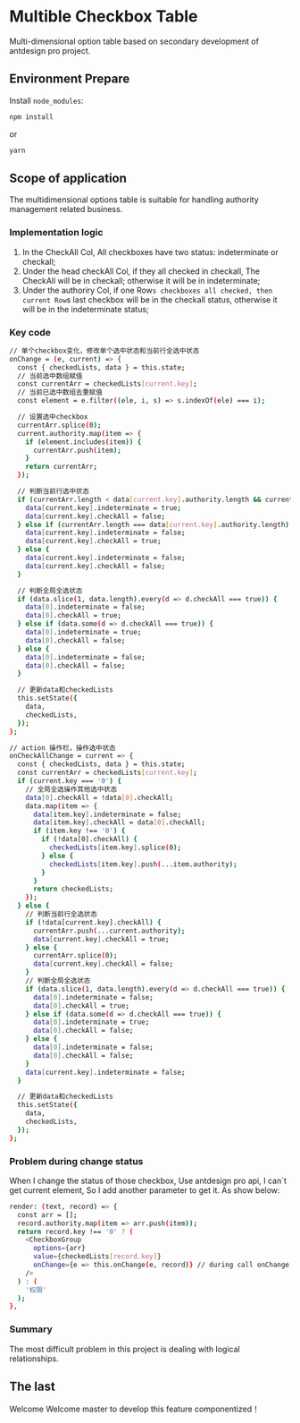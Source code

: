 # Multible Checkbox Table

Multi-dimensional option table based on secondary development of antdesign pro project.

## Environment Prepare

Install `node_modules`:

```bash
npm install
```

or

```bash
yarn
```

## Scope of application

The multidimensional options table is suitable for handling authority management related business.

### Implementation logic

1. In the CheckAll Col, All checkboxes have two status: indeterminate or checkall;
2. Under the head checkAll Col, if they all checked in checkall, The CheckAll will be in checkall; otherwise it will be in indeterminate;
3. Under the authoriry Col, if one Row`s checkboxes all checked, then current Row`s last checkbox will be in the checkall status, otherwise it will be in the indeterminate status;

### Key code

```bash
// 单个checkbox变化，修改单个选中状态和当前行全选中状态
onChange = (e, current) => {
  const { checkedLists, data } = this.state;
  // 当前选中数组赋值
  const currentArr = checkedLists[current.key];
  // 当前已选中数组去重赋值
  const element = e.filter((ele, i, s) => s.indexOf(ele) === i);

  // 设置选中checkbox
  currentArr.splice(0);
  current.authority.map(item => {
    if (element.includes(item)) {
      currentArr.push(item);
    }
    return currentArr;
  });

  // 判断当前行选中状态
  if (currentArr.length < data[current.key].authority.length && currentArr.length > 0) {
    data[current.key].indeterminate = true;
    data[current.key].checkAll = false;
  } else if (currentArr.length === data[current.key].authority.length) {
    data[current.key].indeterminate = false;
    data[current.key].checkAll = true;
  } else {
    data[current.key].indeterminate = false;
    data[current.key].checkAll = false;
  }

  // 判断全局全选状态
  if (data.slice(1, data.length).every(d => d.checkAll === true)) {
    data[0].indeterminate = false;
    data[0].checkAll = true;
  } else if (data.some(d => d.checkAll === true)) {
    data[0].indeterminate = true;
    data[0].checkAll = false;
  } else {
    data[0].indeterminate = false;
    data[0].checkAll = false;
  }

  // 更新data和checkedLists
  this.setState({
    data,
    checkedLists,
  });
};

// action 操作栏，操作选中状态
onCheckAllChange = current => {
  const { checkedLists, data } = this.state;
  const currentArr = checkedLists[current.key];
  if (current.key === '0') {
    // 全局全选操作其他选中状态
    data[0].checkAll = !data[0].checkAll;
    data.map(item => {
      data[item.key].indeterminate = false;
      data[item.key].checkAll = data[0].checkAll;
      if (item.key !== '0') {
        if (!data[0].checkAll) {
          checkedLists[item.key].splice(0);
        } else {
          checkedLists[item.key].push(...item.authority);
        }
      }
      return checkedLists;
    });
  } else {
    // 判断当前行全选状态
    if (!data[current.key].checkAll) {
      currentArr.push(...current.authority);
      data[current.key].checkAll = true;
    } else {
      currentArr.splice(0);
      data[current.key].checkAll = false;
    }
    // 判断全局全选状态
    if (data.slice(1, data.length).every(d => d.checkAll === true)) {
      data[0].indeterminate = false;
      data[0].checkAll = true;
    } else if (data.some(d => d.checkAll === true)) {
      data[0].indeterminate = true;
      data[0].checkAll = false;
    } else {
      data[0].indeterminate = false;
      data[0].checkAll = false;
    }
    data[current.key].indeterminate = false;
  }

  // 更新data和checkedLists
  this.setState({
    data,
    checkedLists,
  });
};
```

### Problem during change status

When I change the status of those checkbox, Use antdesign pro api, I can`t get current element, So I add another parameter to get it.
As show below:
```bash
render: (text, record) => {
  const arr = [];
  record.authority.map(item => arr.push(item));
  return record.key !== '0' ? (
    <CheckboxGroup
      options={arr}
      value={checkedLists[record.key]}
      onChange={e => this.onChange(e, record)} // during call onChange, I gave it two parameters.
    />
  ) : (
    '权限'
  );
},
```

### Summary

The most difficult problem in this project is dealing with logical relationships.

## The last

Welcome Welcome master to develop this feature componentized！
